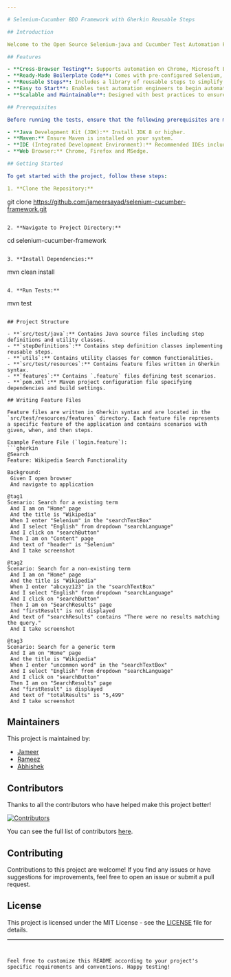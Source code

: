 ```yaml
---

# Selenium-Cucumber BDD Framework with Gherkin Reusable Steps

## Introduction

Welcome to the Open Source Selenium-java and Cucumber Test Automation Framework! This project is designed to help test automation engineers quickly automate web UI applications across multiple browsers, including Chrome, Microsoft Edge, and Firefox.

## Features

- **Cross-Browser Testing**: Supports automation on Chrome, Microsoft Edge, and Firefox.
- **Ready-Made Boilerplate Code**: Comes with pre-configured Selenium, Java, and Cucumber setups.
- **Reusable Steps**: Includes a library of reusable steps to simplify writing new test scenarios.
- **Easy to Start**: Enables test automation engineers to begin automation from day one with minimal setup.
- **Scalable and Maintainable**: Designed with best practices to ensure the framework is scalable and maintainable.

## Prerequisites

Before running the tests, ensure that the following prerequisites are met:

- **Java Development Kit (JDK):** Install JDK 8 or higher.
- **Maven:** Ensure Maven is installed on your system.
- **IDE (Integrated Development Environment):** Recommended IDEs include IntelliJ IDEA, Eclipse, or Visual Studio Code.
- **Web Browser:** Chrome, Firefox and MSedge. 

## Getting Started

To get started with the project, follow these steps:

1. **Clone the Repository:**
   ```
   git clone https://github.com/jameersayad/selenium-cucumber-framework.git
   ```

2. **Navigate to Project Directory:**
   ```
   cd selenium-cucumber-framework
   ```

3. **Install Dependencies:**
   ```
   mvn clean install
   ```

4. **Run Tests:**
   ```
   mvn test
   ```

## Project Structure

- **`src/test/java`:** Contains Java source files including step definitions and utility classes.
  - **`stepDefinitions`:** Contains step definition classes implementing reusable steps.
  - **`utils`:** Contains utility classes for common functionalities.
- **`src/test/resources`:** Contains feature files written in Gherkin syntax.
  - **`features`:** Contains `.feature` files defining test scenarios.
- **`pom.xml`:** Maven project configuration file specifying dependencies and build settings.

## Writing Feature Files

Feature files are written in Gherkin syntax and are located in the `src/test/resources/features` directory. Each feature file represents a specific feature of the application and contains scenarios with given, when, and then steps.

Example Feature File (`login.feature`):
```gherkin
@Search
Feature: Wikipedia Search Functionality

  Background:
    Given I open browser
    And navigate to application

  @tag1
  Scenario: Search for a existing term
    And I am on "Home" page
    And the title is "Wikipedia"
    When I enter "Selenium" in the "searchTextBox"
    And I select "English" from dropdown "searchLanguage"
    And I click on "searchButton"
    Then I am on "Content" page
    And text of "header" is "Selenium"
    And I take screenshot

  @tag2
  Scenario: Search for a non-existing term
    And I am on "Home" page
    And the title is "Wikipedia"
    When I enter "abcxyz123" in the "searchTextBox"
    And I select "English" from dropdown "searchLanguage"
    And I click on "searchButton"
    Then I am on "SearchResults" page
    And "firstResult" is not displayed
    And text of "searchResults" contains "There were no results matching the query."
    And I take screenshot

  @tag3
  Scenario: Search for a generic term
    And I am on "Home" page
    And the title is "Wikipedia"
    When I enter "uncommon word" in the "searchTextBox"
    And I select "English" from dropdown "searchLanguage"
    And I click on "searchButton"
    Then I am on "SearchResults" page
    And "firstResult" is displayed
    And text of "totalResults" is "5,499"
    And I take screenshot
```
## Maintainers

This project is maintained by:

- [Jameer](https://github.com/jameersayad)
- [Rameez](https://github.com/rameezhazra2022)
- [Abhishek](https://github.com/myofficework000)

## Contributors

Thanks to all the contributors who have helped make this project better!

[![Contributors](https://contrib.rocks/image?repo=jameersayad/selenium-cucumber-framework)](https://github.com/jameersayad/selenium-cucumber-framework/graphs/contributors)

You can see the full list of contributors [here](https://github.com/jameersayad/selenium-cucumber-framework/graphs/contributors).


## Contributing

Contributions to this project are welcome! If you find any issues or have suggestions for improvements, feel free to open an issue or submit a pull request.

## License

This project is licensed under the MIT License - see the [LICENSE](LICENSE) file for details.

---
```


Feel free to customize this README according to your project's specific requirements and conventions. Happy testing!
